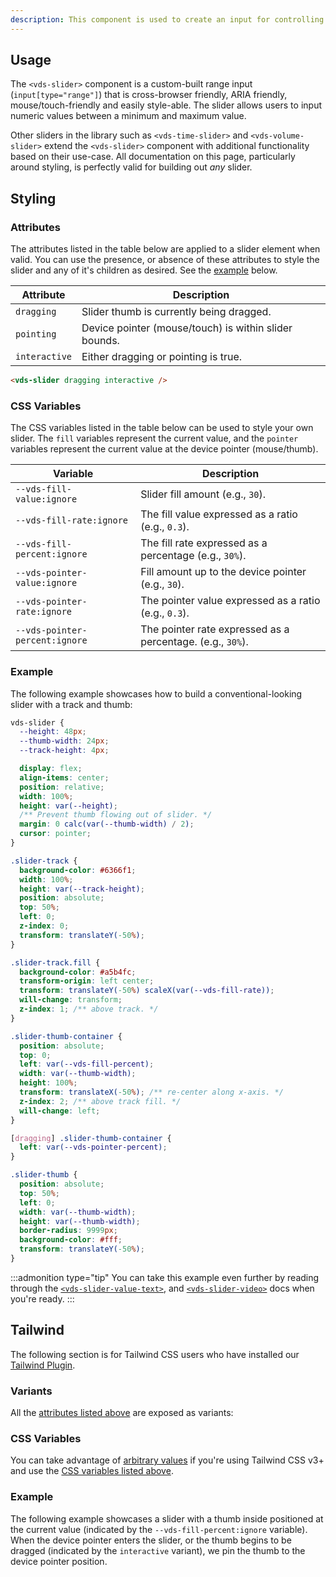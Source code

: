 ```yaml
---
description: This component is used to create an input for controlling a range of values (e.g., media volume or time).
---
```


## Usage

The `<vds-slider>` component is a custom-built range input (`input[type="range"]`) that is cross-browser
friendly, ARIA friendly, mouse/touch-friendly and easily style-able. The slider allows users
to input numeric values between a minimum and maximum value.

Other sliders in the library such as `<vds-time-slider>` and `<vds-volume-slider>` extend the
`<vds-slider>` component with additional functionality based on their use-case. All documentation on
this page, particularly around styling, is perfectly valid for building out _any_ slider.

<slot name="usage" />

## Styling

### Attributes

The attributes listed in the table below are applied to a slider element when valid. You can
use the presence, or absence of these attributes to style the slider and any of it's children as
desired. See the [example](#example) below.

| Attribute     | Description                                           |
| ------------- | ----------------------------------------------------- |
| `dragging`    | Slider thumb is currently being dragged.              |
| `pointing`    | Device pointer (mouse/touch) is within slider bounds. |
| `interactive` | Either dragging or pointing is true.                  |

```html
<vds-slider dragging interactive />
```

### CSS Variables

The CSS variables listed in the table below can be used to style your own slider. The `fill`
variables represent the current value, and the `pointer` variables represent the current value
at the device pointer (mouse/thumb).

| Variable                       | Description                                                |
| ------------------------------ | ---------------------------------------------------------- |
| `--vds-fill-value:ignore`      | Slider fill amount (e.g., `30`).                           |
| `--vds-fill-rate:ignore`       | The fill value expressed as a ratio (e.g., `0.3`).         |
| `--vds-fill-percent:ignore`    | The fill rate expressed as a percentage (e.g., `30%`).     |
| `--vds-pointer-value:ignore`   | Fill amount up to the device pointer (e.g., `30`).         |
| `--vds-pointer-rate:ignore`    | The pointer value expressed as a ratio (e.g., `0.3`).      |
| `--vds-pointer-percent:ignore` | The pointer rate expressed as a percentage. (e.g., `30%`). |

### Example

The following example showcases how to build a conventional-looking slider with a track and thumb:

<slot name="example" />

```css copy
vds-slider {
  --height: 48px;
  --thumb-width: 24px;
  --track-height: 4px;

  display: flex;
  align-items: center;
  position: relative;
  width: 100%;
  height: var(--height);
  /** Prevent thumb flowing out of slider. */
  margin: 0 calc(var(--thumb-width) / 2);
  cursor: pointer;
}

.slider-track {
  background-color: #6366f1;
  width: 100%;
  height: var(--track-height);
  position: absolute;
  top: 50%;
  left: 0;
  z-index: 0;
  transform: translateY(-50%);
}

.slider-track.fill {
  background-color: #a5b4fc;
  transform-origin: left center;
  transform: translateY(-50%) scaleX(var(--vds-fill-rate));
  will-change: transform;
  z-index: 1; /** above track. */
}

.slider-thumb-container {
  position: absolute;
  top: 0;
  left: var(--vds-fill-percent);
  width: var(--thumb-width);
  height: 100%;
  transform: translateX(-50%); /** re-center along x-axis. */
  z-index: 2; /** above track fill. */
  will-change: left;
}

[dragging] .slider-thumb-container {
  left: var(--vds-pointer-percent);
}

.slider-thumb {
  position: absolute;
  top: 50%;
  left: 0;
  width: var(--thumb-width);
  height: var(--thumb-width);
  border-radius: 9999px;
  background-color: #fff;
  transform: translateY(-50%);
}
```

:::admonition type="tip"
You can take this example even further by reading through the [`<vds-slider-value-text>`](../slider-value-text/index.md),
and [`<vds-slider-video>`](../slider-video/index.md) docs when you're ready.
:::

## Tailwind

The following section is for Tailwind CSS users who have installed our [Tailwind Plugin](../../../libraries/tailwind.md).

### Variants

All the [attributes listed above](#attributes) are exposed as variants:

<slot name="tw-variants" />

### CSS Variables

You can take advantage of [arbitrary values](https://tailwindcss.com/docs/adding-custom-styles#using-arbitrary-values)
if you're using Tailwind CSS v3+ and use the [CSS variables listed above](#css-variables).

<slot name="tw-variables" />

### Example

The following example showcases a slider with a thumb inside positioned at the current value
(indicated by the `--vds-fill-percent:ignore` variable). When the device pointer enters the slider,
or the thumb begins to be dragged (indicated by the `interactive` variant), we pin the thumb to the
device pointer position.

<slot name="tw-example" />
